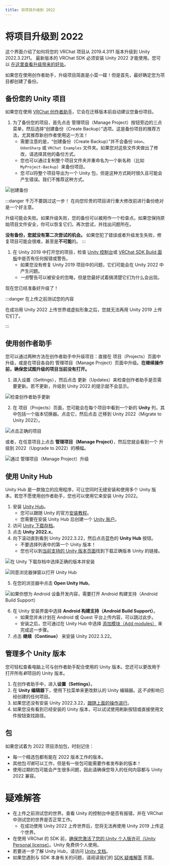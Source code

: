 ```yaml
---
title: 将项目升级到 2022
---
```


# 将项目升级到 2022

这个界面介绍了如何将您的 VRChat 项目从 2019.4.31f1 版本升级到 Unity 2022.3.22f1。
最新版本的 VRChat SDK 必须安装 Unity 2022 才能使用。您可以 [在这里查看升级带来的好处](/creators.vrchat.com/sdk/upgrade/current-unity-version)。

如果您在使用创作者助手，升级项目简直是小菜一碟！但是首先，最好确定您为项目都创建了备份。

## 备份您的 Unity 项目

如果您在使用 [VRChat 创作者助手](https://creators.vrchat.com/)，它会在迁移版本前自动建议您备份项目。

1. 为了备份您的项目，首先点击 管理项目（Manage Project）按钮旁边的三点菜单，然后选择“创建备份（Create Backup）”选项。这是备份项目的推荐方法，尤其推荐新创作者使用这一方法！
	- 需要注意的是，“创建备份（Create Backup）”并不会备份 `Udon`、`UdonSharp` 或 `VRChat Examples` 文件夹。如果您对这些文件夹做出了修改，请选择其他的备份方式。
	- 您也可以通过复制整个项目文件夹并重命名为一个新名称（比如 `MyProject-Backup`）来备份项目。
	- 您*可以*将整个项目导出为一个 Unity 包，但是这种方式耗时很久且可能会产生错误。我们不推荐这种方式。

![创建备份](/creators.vrchat.com/images/sdk/migrate-2019-2022/creating_backup.png)

:::danger 千万不要跳过这一步！
在向您珍贵的项目进行重大修改前进行备份绝对是一个好主意。

升级可能会失败。如果升级失败，您的备份可以被用作一个检查点。如果您保持原始项目文件安全，你可以恢复它们，再次尝试，并找出问题所在。

**没有备份，您就没有第二次尝试的机会。** 如果您犯了错误或者升级发生失败，修复项目可能会很难，甚至是**不可能**的。
:::

1. 在 Unity 2019 中打开您的项目，检查 [Unity 控制台](https://docs.unity3d.com/Manual/Console.html)或 [VRChat SDK Build 面板](/creators.vrchat.com/worlds/creating-your-first-world#step-4-configure-your-world-in-the-sdk-build-panel)中是否有任何报错或警告。
    - 如果您没有修复 Unity 2019 项目中的问题，它们可能会在 Unity 2022 中产生问题。
    - *一些*警告可以被安全的忽略，但是您最好试着搞清楚它们为什么会出现。

现在您已经准备好升级了！

:::danger 在上传之前测试您的内容

在成功用 Unity 2022 上传世界或虚拟形象之后，您就无法再用 Unity 2019 上传它们了。

:::

## 使用创作者助手 

您可以通过两种方法在创作者助手中升级项目：直接在 项目（Projects）页面中升级，或是在项目各自的 管理项目（Manage Project）页面中升级。**在继续操作前，确保您试图升级的项目当前没有打开。**

1. 进入设置（Settings），然后点击 更新（Updates）来检查创作者助手是否需要更新。若不更新，升级到 Unity 2022 的提示就不会显示。

![检查创作者助手更新](/creators.vrchat.com/images/sdk/migrate-2019-2022/updating_vcc.png)

2. 在 项目（Projects）页面，您可能会在每个项目中看到一个新的 **Unity** 列，其中包括一个版本切换器。点击它，然后点击 迁移到 Unity 2022（Migrate to Unity 2022）。

![点击正确的项目](/creators.vrchat.com/images/sdk/migrate-2019-2022/updating_vcc_via_projects.png)

或者，在任意项目上点击 **管理项目（Manage Project）**，然后您就会看到一个 升级到 2022（Upgrade to 2022）的横幅。

![通过 管理项目（Manage Project）升级](/creators.vrchat.com/images/sdk/migrate-2019-2022/manage_project_upgrade.png)

## 使用 Unity Hub

Unity Hub 是一款独立的应用程序，可让您同时无缝安装和使用多个 Unity 版本。若您不愿使用创作者助手，您也可以使用它来安装 Unity 2022。

1. 安装 [Unity Hub](https://unity.com/download)。
    - 您可以跟随 Unity 的官方[安装教程](https://learn.unity.com/tutorial/install-the-unity-hub-and-editor)。
    - 您需要在安装 Unity Hub 后创建一个 [Unity 账户](https://id.unity.com/account/new)。
2. 访问 [Unity 下载存档](https://unity.com/releases/editor/archive)。
3. 点击 **Unity 2022.x**。
4. 向下滚动直到看到 Unity 2022.3.22，然后点击蓝色的 **Unity Hub** 按钮。
   - 不要选择列表中的第一个 Unity 版本！
   - 您也可以到[当前支持的 Unity 版本页面](/creators.vrchat.com/sdk/upgrade/current-unity-version)找到下载正确版本 Unity 的链接。

![在 Unity 下载存档中选择正确的版本并安装](/creators.vrchat.com/images/sdk/migrate-2019-2022/unity_webpage_search.png)

![同意浏览器弹窗以打开 Unity Hub](/creators.vrchat.com/images/sdk/migrate-2019-2022/browser-prompt-unity-hub.png)

5. 在您的浏览器中点击 **Open Unity Hub**。

![如果你想为 Android 设备开发内容，需要打开 Android 构建支持（Android Build Support）](/creators.vrchat.com/images/sdk/migrate-2019-2022/unity_version_hub_upgrade_android.png)

6. 在 Unity 安装界面中选择 **Android 构建支持（Android Build Support）**。
	- 如果您并未计划在 Android 或 Quest 平台上传内容，可以跳过此步。
	- 安装之后，您可通过在 Unity Hub 中选择 [添加模块（Add modules）](https://docs.unity3d.com/hub/manual/AddModules.html) 来完成这一步骤。
7. 点击 **继续（Continue）** 来安装 Unity 2022.3.22。

## 管理多个 Unity 版本

您可轻松查看电脑上可与创作者助手配合使用的 Unity 版本。您还可以更改用于打开所有*新*项目的 Unity 版本。

1. 在创作者助手中，进入**设置（Settings）**。
2. 在 **Unity 编辑器**下，使用下拉菜单来更改默认的 Unity 编辑器。这*不会*影响已经创建的任何项目。
3. 如果您还没有安装 Unity 2022.3.22，[跟随上面的操作进行](unity-2022.md#使用创作者助手)。
4. 如果您没有看到已经安装的 Unity 版本，可以试试使用刷新按钮或直接使用文件按钮查找路径。

## 包

如果您试着为 2022 项目添加包，时刻记住：

- 每一个精选包都有能在 2022 版本工作的版本。
- 其他包*可能*可以工作，但是有一些包可能需要作者发布新的版本！
- 使用过期的包可能会产生很多问题，因此请确保您导入的任何内容都与 Unity 2022 兼容。

# 疑难解答

- 在上传之前测试您的世界。查看 Unity 的控制台中是否有报错，并在 VRChat 中测试您的世界是否正常工作。
    - 在成功使用 Unity 2022 上传世界后，您将无法再使用 Unity 2019 上传这个世界。
- 在使用 VRChat 的 SDK 前，[确保您激活了您的 Unity 个人版许可（Unity Personal license）](https://support.unity.com/hc/en-us/articles/211438683-How-do-I-activate-my-license-)。Unity 免费供个人使用。
- 若要进一步了解 Unity Hub，请访问 [Unity 文档](https://docs.unity3d.com/hub/manual/index.html)。
- 如果您遇到与 SDK 本身有关的问题，请阅读我们的 [SDK 疑难解答](/creators.vrchat.com/sdk/sdk-troubleshooting) 页面。